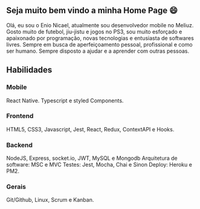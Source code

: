 ## Seja muito bem vindo a minha Home Page 😄

Olá, eu sou o Enio Nicael, atualmente sou desenvolvedor mobile no Meliuz. Gosto muito de futebol, jiu-jistu e jogos no PS3, sou muito esforçado e apaixonado por programação, novas tecnologias e entusiasta de softwares livres. Sempre em busca de aperfeiçoamento pessoal, profissional e como ser humano. Sempre disposto a ajudar e a aprender com outras pessoas.
<!--
**EnioNicael/EnioNicael** is a ✨ _special_ ✨ repository because its `README.md` (this file) appears on your GitHub profile.

Here are some ideas to get you started:

- 🔭 I’m currently working on ...
- 🌱 I’m currently learning ...
- 👯 I’m looking to collaborate on ...
- 🤔 I’m looking for help with ...
- 💬 Ask me about ...
- 📫 How to reach me: ...
- 😄 Pronouns: ...
- ⚡ Fun fact: ...
-->

## Habilidades

### Mobile

React Native. Typescript e styled Components.

### Frontend

HTML5, CSS3, Javascript, Jest, React, Redux, ContextAPI e Hooks.

### Backend

NodeJS, Express, socket.io, JWT, MySQL e Mongodb
Arquitetura de software: MSC e MVC
Testes: Jest, Mocha, Chai e Sinon
Deploy: Heroku e PM2.

### Gerais

Git/Github, Linux, Scrum e Kanban.
